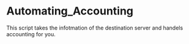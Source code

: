 # Automating_Accounting
This script takes the infotmation of the destination server and handels accounting for you.
